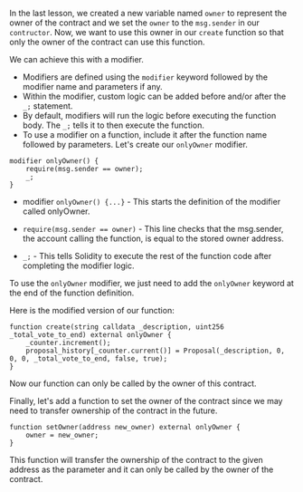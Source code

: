 In the last lesson, we created a new variable named `owner` to represent the owner of the contract and we set the `owner` to the `msg.sender` in our `contructor`. Now, we want to use this owner in our `create` function so that only the owner of the contract can use this function.

We can achieve this with a modifier.
 - Modifiers are defined using the `modifier` keyword followed by the modifier name and parameters if any.
 - Within the modifier, custom logic can be added before and/or after the `_;` statement.
 - By default, modifiers will run the logic before executing the function body. The `_;` tells it to then execute the function.
 - To use a modifier on a function, include it after the function name followed by parameters.
Let's create our `onlyOwner` modifier.
```solidity
modifier onlyOwner() {
    require(msg.sender == owner);
    _;
}
```
- modifier `onlyOwner() {...}` - This starts the definition of the modifier called onlyOwner.

- `require(msg.sender == owner)` - This line checks that the msg.sender, the account calling the function, is equal to the stored owner address.

- `_;` - This tells Solidity to execute the rest of the function code after completing the modifier logic.

To use the `onlyOwner` modifier, we just need to add the `onlyOwner` keyword at the end of the function definition. 

Here is the modified version of our function:
```solidity
function create(string calldata _description, uint256 _total_vote_to_end) external onlyOwner {
    _counter.increment();
    proposal_history[_counter.current()] = Proposal(_description, 0, 0, 0, _total_vote_to_end, false, true);
}
```
Now our function can only be called by the owner of this contract.

Finally, let's add a function to set the owner of the contract since we may need to transfer ownership of the contract in the future.

```solidity
function setOwner(address new_owner) external onlyOwner {
    owner = new_owner;
}
```
This function will transfer the ownership of the contract to the given address as the parameter and it can only be called by the owner of the contract.
